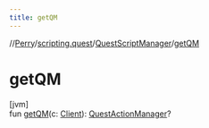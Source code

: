 ```yaml
---
title: getQM
---
```

//[Perry](../../../index.html)/[scripting.quest](../index.html)/[QuestScriptManager](index.html)/[getQM](get-q-m.html)



# getQM



[jvm]\
fun [getQM](get-q-m.html)(c: [Client](../../client/-client/index.html)): [QuestActionManager](../-quest-action-manager/index.html)?




